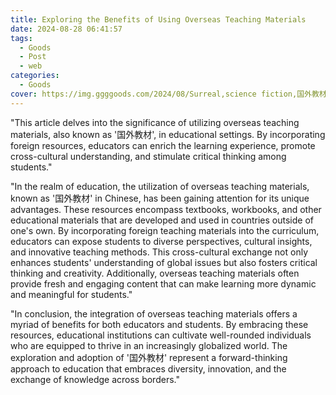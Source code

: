 ```yaml
---
title: Exploring the Benefits of Using Overseas Teaching Materials
date: 2024-08-28 06:41:57
tags:
  - Goods
  - Post
  - web
categories:
  - Goods
cover: https://img.ggggoods.com/2024/08/Surreal,science fiction,国外教材,Foreign textbooks,technology,tech,diagrams,renderings,colors_20240830_00001_.png
---
```


"This article delves into the significance of utilizing overseas teaching materials, also known as '国外教材', in educational settings. By incorporating foreign resources, educators can enrich the learning experience, promote cross-cultural understanding, and stimulate critical thinking among students."

"In the realm of education, the utilization of overseas teaching materials, known as '国外教材' in Chinese, has been gaining attention for its unique advantages. These resources encompass textbooks, workbooks, and other educational materials that are developed and used in countries outside of one's own. By incorporating foreign teaching materials into the curriculum, educators can expose students to diverse perspectives, cultural insights, and innovative teaching methods. This cross-cultural exchange not only enhances students' understanding of global issues but also fosters critical thinking and creativity. Additionally, overseas teaching materials often provide fresh and engaging content that can make learning more dynamic and meaningful for students."

"In conclusion, the integration of overseas teaching materials offers a myriad of benefits for both educators and students. By embracing these resources, educational institutions can cultivate well-rounded individuals who are equipped to thrive in an increasingly globalized world. The exploration and adoption of '国外教材' represent a forward-thinking approach to education that embraces diversity, innovation, and the exchange of knowledge across borders."

